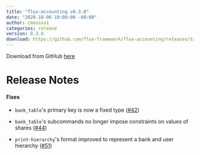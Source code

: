 ```yaml
---
title: "flux-accounting v0.3.0"
date: "2020-10-06 10:00:00 -08:00"
author: cmoussa1
categories: release
version: 0.3.0
download: https://github.com/flux-framework/flux-accounting/releases/tag/
---
```


Download from GitHub [here](https://github.com/flux-framework/flux-accounting/releases/tag/)

# Release Notes

#### Fixes

* `bank_table`'s primary key is now a fixed type ([#42](https://github.com/flux-framework/flux-accounting/issues/42))

* `bank_table`'s subcommands no longer impose constraints on values of shares ([#44](https://github.com/flux-framework/flux-accounting/issues/44))

* `print-hierarchy`'s format improved to represent a bank and user hierarchy ([#51](https://github.com/flux-framework/flux-accounting/issues/51))

